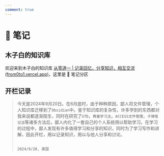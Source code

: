 ```yaml
---
comment: true
---
```

# 📒 笔记

## 木子白的知识库

欢迎来到木子白的知识库 [从零道一 | 记录回忆，分享知识，相互交流 (from0to1.vercel.app)](https://from0to1.vercel.app/)，这里是 📒 笔记分区

## 开栏记录

>今天是2024年9月20日。在6月底时，由于种种原因，鄙人将文件管理，个人知识库迁移到了`Obsidian`中。鉴于知识库的复杂性，许多学到的东西都对我来说都逐渐陌生，同时在研究了`GTD`，`费曼学习法`，`ACCESS文件管理`，`子弹笔记法`等诸多方法后，鄙人内化了一套自己的个人系统用以帮助学习。在学习的过程中，鄙人发现有许多值得学习和分享的知识，同时为了学习写作和讲解，因此开栏，用以记录知识，用以与他人分享和讨论。
>
>																2024/9/20, 美国
